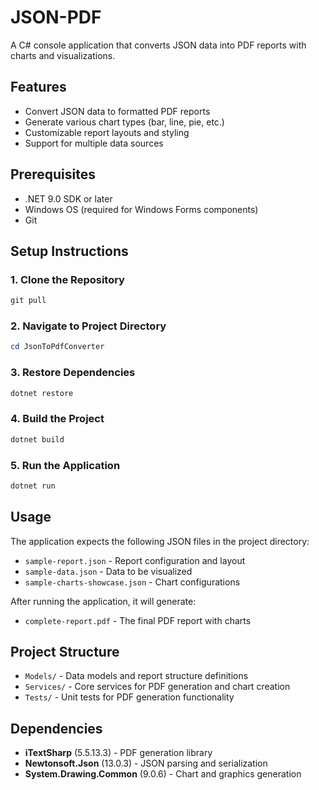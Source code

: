 # JSON-PDF

A C# console application that converts JSON data into PDF reports with charts and visualizations.

## Features

- Convert JSON data to formatted PDF reports
- Generate various chart types (bar, line, pie, etc.)
- Customizable report layouts and styling
- Support for multiple data sources

## Prerequisites

- .NET 9.0 SDK or later
- Windows OS (required for Windows Forms components)
- Git

## Setup Instructions

### 1. Clone the Repository

```powershell
git pull
```

### 2. Navigate to Project Directory

```powershell
cd JsonToPdfConverter
```

### 3. Restore Dependencies

```powershell
dotnet restore
```

### 4. Build the Project

```powershell
dotnet build
```

### 5. Run the Application

```powershell
dotnet run
```

## Usage

The application expects the following JSON files in the project directory:

- `sample-report.json` - Report configuration and layout
- `sample-data.json` - Data to be visualized
- `sample-charts-showcase.json` - Chart configurations

After running the application, it will generate:

- `complete-report.pdf` - The final PDF report with charts

## Project Structure

- `Models/` - Data models and report structure definitions
- `Services/` - Core services for PDF generation and chart creation
- `Tests/` - Unit tests for PDF generation functionality

## Dependencies

- **iTextSharp** (5.5.13.3) - PDF generation library
- **Newtonsoft.Json** (13.0.3) - JSON parsing and serialization
- **System.Drawing.Common** (9.0.6) - Chart and graphics generation
